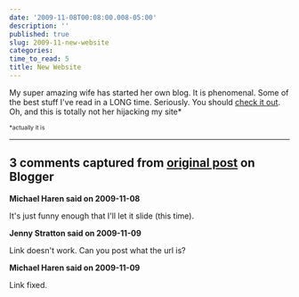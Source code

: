 ```yaml
---
date: '2009-11-08T00:08:00.008-05:00'
description: ''
published: true
slug: 2009-11-new-website
categories:
time_to_read: 5
title: New Website
---
```


My super amazing wife has started her own blog.  It is phenomenal.  Some of the best stuff I've read in a LONG time.  Seriously.  You should [check it out](http://footedjammies.blogspot.com).  Oh, and this is totally not her hijacking my site*









<span style="font-size: 75%;">*actually it is</span>

---

## 3 comments captured from [original post](https://blog.wassupy.com/2009/11/new-website.html) on Blogger

**Michael Haren said on 2009-11-08**

It's just funny enough that I'll let it slide (this time).

**Jenny Stratton said on 2009-11-09**

Link doesn't work.  Can you post what the url is?

**Michael Haren said on 2009-11-09**

Link fixed.

